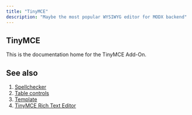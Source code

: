 ```yaml
---
title: "TinyMCE"
description: "Maybe the most popular WYSIWYG editor for MODX backend"
---
```


## TinyMCE

This is the documentation home for the TinyMCE Add-On.

## See also

1. [Spellchecker](extras/tinymce/tinymce.spellchecker)
2. [Table controls](extras/tinymce/tinymce.table-controls)
3. [Template](extras/tinymce/tinymce.template)
4. [TinyMCE Rich Text Editor](extras/tinymcerte)